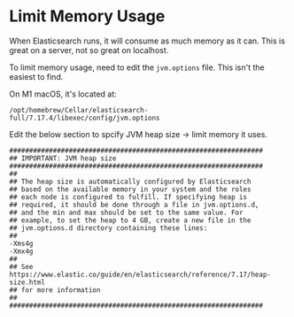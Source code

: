 # Limit Memory Usage

When Elasticsearch runs, it will consume as much memory as it can. This is great on a server, not so great on localhost.

To limit memory usage, need to edit the `jvm.options` file. This isn't the easiest to find.

On M1 macOS, it's located at:
```
/opt/homebrew/Cellar/elasticsearch-full/7.17.4/libexec/config/jvm.options
```

Edit the below section to spcify JVM heap size -> limit memory it uses.
 
```
################################################################
## IMPORTANT: JVM heap size
################################################################
##
## The heap size is automatically configured by Elasticsearch
## based on the available memory in your system and the roles
## each node is configured to fulfill. If specifying heap is
## required, it should be done through a file in jvm.options.d,
## and the min and max should be set to the same value. For
## example, to set the heap to 4 GB, create a new file in the
## jvm.options.d directory containing these lines:
##
-Xms4g
-Xmx4g
##
## See https://www.elastic.co/guide/en/elasticsearch/reference/7.17/heap-size.html
## for more information
##
################################################################
```
